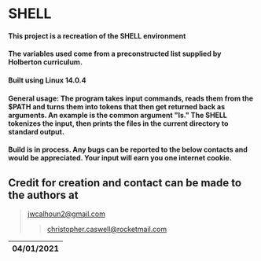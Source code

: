 # SHELL

#### This project is a recreation of the SHELL environment
#### The variables used come from a preconstructed list supplied by Holberton curriculum.

#### Built using Linux 14.0.4

#### General usage: The program takes input commands, reads them from the $PATH and turns them into tokens that then get returned back as arguments. An example is the common argument "ls." The SHELL tokenizes the input, then prints the files in the current directory to standard output.

#### Build is in process. Any bugs can be reported to the below contacts and would be appreciated. Your input will earn you one internet cookie.

## Credit for creation and contact can be made to the authors at
>jwcalhoun2@gmail.com
>>christopher.caswell@rocketmail.com

|04/01/2021|
|----------|
